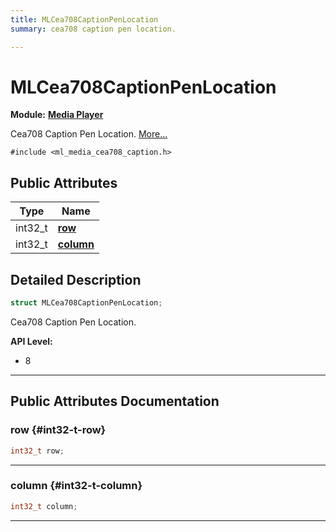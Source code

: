 ```yaml
---
title: MLCea708CaptionPenLocation
summary: cea708 caption pen location. 

---
```


# MLCea708CaptionPenLocation

**Module:** **[Media Player](/versioned_docs/version-14-Jun-2023/api-ref/api/Modules/group___media_player/group___media_player.md)**



Cea708 Caption Pen Location.  [More...](#detailed-description)


`#include <ml_media_cea708_caption.h>`

## Public Attributes

| Type           | Name           |
| -------------- | -------------- |
| int32_t | **[row](/versioned_docs/version-14-Jun-2023/api-ref/api/Modules/group___media_player/struct_m_l_cea708_caption_pen_location.md#int32-t-row)**  |
| int32_t | **[column](/versioned_docs/version-14-Jun-2023/api-ref/api/Modules/group___media_player/struct_m_l_cea708_caption_pen_location.md#int32-t-column)**  |

## Detailed Description

```cpp
struct MLCea708CaptionPenLocation;
```

Cea708 Caption Pen Location. 




**API Level:**
  * 8




-----------
## Public Attributes Documentation

### row {#int32-t-row}

```cpp
int32_t row;
```






-----------

### column {#int32-t-column}

```cpp
int32_t column;
```






-----------


